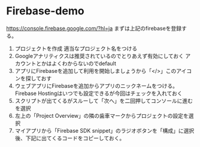 # Firebase-demo

<https://console.firebase.google.com/?hl=ja>
まずは上記のfirebaseを登録する。

1. プロジェクトを作成 適当なプロジェクト名をつける
2. Googleアナリティクスは推奨されているのでとりあえず有効にしておく アカウントとかはよくわからないのでdefault
3. アプリにFirebaseを追加して利用を開始しましょうから「</>」このアイコンを探しておす
4. ウェブアプリにFirebaseを追加からアプリのニックネームをつける。Firebase Hostingはいつでも設定できるが今回はチェックを入れておく
5. スクリプトが出てくるがスルーして「次へ」を二回押してコンソールに進むを選択
6. 左上の「Project Overview」の隣の歯車マークからプロジェクトの設定を選択
7. マイアプリから「Firebase SDK snippet」のラジオボタンを「構成」に選択後、下記に出てくるコードをコピーしておく。


